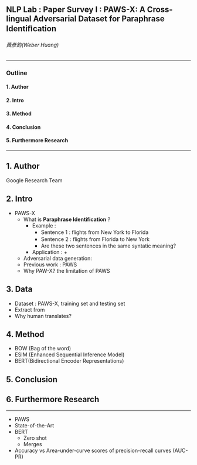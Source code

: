## NLP Lab : Paper Survey I : PAWS-X: A Cross-lingual Adversarial Dataset for Paraphrase Identiﬁcation

###### 黃彥鈞(Weber Huang)

---

### Outline

#### 1. Author

#### 2. Intro

#### 3. Method

#### 4. Conclusion

#### 5. Furthermore Research

---

## 1. Author

Google Research Team

## 2. Intro

+ PAWS-X
  + What is **Paraphrase Identification** ? 
  	+ Example : 
  		+ Sentence 1 : ﬂights from New York to Florida
  		+ Sentence 2 : ﬂights from Florida to New York
  		+ Are these two sentences in the same syntatic meaning?
  	+ Application : 
  		+ 
  + Adversarial data generation:
  + Previous work : PAWS
  + Why PAW-X? the limitation of PAWS

## 3. Data
+ Dataset : PAWS-X, training set and testing set
+ Extract from 
+ Why human translates?

## 4. Method

+ BOW (Bag of the word)
+ ESIM (Enhanced Sequential Inference Model)
+ BERT(Bidirectional Encoder Representations)

## 5. Conclusion



## 6. Furthermore Research

---

+ PAWS 
+ State-of-the-Art 
+ BERT
	+ Zero shot
	+ Merges
+ Accuracy vs Area-under-curve scores of precision-recall curves (AUC-PR)
